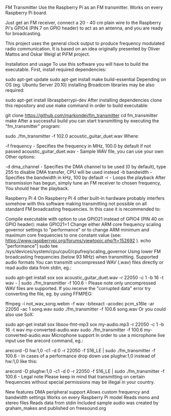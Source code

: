 FM Transmitter
Use the Raspberry Pi as an FM transmitter. Works on every Raspberry Pi board.

Just get an FM receiver, connect a 20 - 40 cm plain wire to the Raspberry Pi's GPIO4 (PIN 7 on GPIO header) to act as an antenna, and you are ready for broadcasting.

This project uses the general clock output to produce frequency modulated radio communication. It is based on an idea originally presented by Oliver Mattos and Oskar Weigl at PiFM project.

Installation and usage
To use this software you will have to build the executable. First, install required dependencies:

sudo apt-get update
sudo apt-get install make build-essential
Depending on OS (eg. Ubuntu Server 20.10) installing Broadcom libraries may be also required:

sudo apt-get install libraspberrypi-dev
After installing dependencies clone this repository and use make command in order to build executable:

git clone https://github.com/markondej/fm_transmitter
cd fm_transmitter
make
After a successful build you can start transmitting by executing the "fm_transmitter" program:

sudo ./fm_transmitter -f 102.0 acoustic_guitar_duet.wav
Where:

-f frequency - Specifies the frequency in MHz, 100.0 by default if not passed
acoustic_guitar_duet.wav - Sample WAV file, you can use your own
Other options:

-d dma_channel - Specifies the DMA channel to be used (0 by default), type 255 to disable DMA transfer, CPU will be used instead
-b bandwidth - Specifies the bandwidth in kHz, 100 by default
-r - Loops the playback
After transmission has begun, simply tune an FM receiver to chosen frequency, You should hear the playback.

Raspberry Pi 4
On Raspberry Pi 4 other built-in hardware probably interfers somehow with this software making transmitting not possible on all standard FM broadcasting frequencies. In this case it is recommended to:

Compile executable with option to use GPIO21 instead of GPIO4 (PIN 40 on GPIO header):
make GPIO21=1
Change either ARM core frequency scaling governor settings to "performance" or to change ARM minimum and maximum core frequencies to one constant value (see: https://www.raspberrypi.org/forums/viewtopic.php?t=152692 ).
echo "performance"| sudo tee /sys/devices/system/cpu/cpu0/cpufreq/scaling_governor
Using lower FM broadcasting frequencies (below 93 MHz) when transmitting.
Supported audio formats
You can transmitt uncompressed WAV (.wav) files directly or read audio data from stdin, eg.:

sudo apt-get install sox
sox acoustic_guitar_duet.wav -r 22050 -c 1 -b 16 -t wav - | sudo ./fm_transmitter -f 100.6 -
Please note only uncompressed WAV files are supported. If you receive the "corrupted data" error try converting the file, eg. by using FFMPEG:

ffmpeg -i not_wav_song.webm -f wav -bitexact -acodec pcm_s16le -ar 22050 -ac 1 song.wav
sudo ./fm_transmitter -f 100.6 song.wav
Or you could also use SoX:

sudo apt-get install sox libsox-fmt-mp3
sox my-audio.mp3 -r 22050 -c 1 -b 16 -t wav my-converted-audio.wav
sudo ./fm_transmitter -f 100.6 my-converted-audio.wav
Microphone support
In order to use a microphone live input use the arecord command, eg.:

arecord -D hw:1,0 -c1 -d 0 -r 22050 -f S16_LE | sudo ./fm_transmitter -f 100.6 -
In cases of a performance drop down use plughw:1,0 instead of hw:1,0 like this:

arecord -D plughw:1,0 -c1 -d 0 -r 22050 -f S16_LE | sudo ./fm_transmitter -f 100.6 -
Legal note
Please keep in mind that transmitting on certain frequencies without special permissions may be illegal in your country.

New features
DMA peripheral support
Allows custom frequency and bandwidth settings
Works on every Raspberry Pi model
Reads mono and stereo files
Reads data from stdin
Included sample audio was created by graham_makes and published on freesound.org
